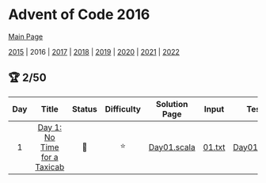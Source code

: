 

# Advent of Code 2016

[Main Page](https://adventofcode.com/2016)

[2015](/src/main/scala/advent_of_scala/2015/README.md) | 2016 | [2017](/src/main/scala/advent_of_scala/2017/README.md) | [2018](/src/main/scala/advent_of_scala/2018/README.md) | [2019](/src/main/scala/advent_of_scala/2019/README.md) | [2020](/src/main/scala/advent_of_scala/2020/README.md) | [2021](/src/main/scala/advent_of_scala/2021/README.md) | [2022](/src/main/scala/advent_of_scala/2022/README.md)

## :trophy: 2/50


| Day | Title | Status | Difficulty | Solution Page | Input | Test Page | Answer | Tags | 
| :---: | :------: | :---: | :---: | :---: | :---: | :---: | :---: | :---: |
| 1 | [Day 1: No Time for a Taxicab](https://adventofcode.com/2016/day/1) | :1st_place_medal: | :star:  | [Day01.scala](/src/main/scala/advent_of_scala/2016/Day01.scala) | [01.txt](/src/main/resources/inputs/2016/01.txt) | [Day01Suite.scala](/src/test/scala/advent_of_scala/2016/Day01Suite.scala) | (253, 126) | grid,navigation |
